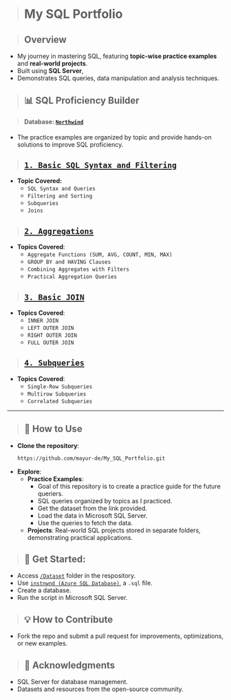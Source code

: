 > # **My SQL Portfolio**

> ## **Overview**
- My journey in mastering SQL, featuring **topic-wise practice examples** and **real-world projects**.
- Built using **SQL Server**,
- Demonstrates SQL queries, data manipulation and analysis techniques.

> ## **📊 SQL Proficiency Builder**

> #### **Database:** [`Northwind`](https://github.com/microsoft/sql-server-samples/tree/master/samples/databases/northwind-pubs)
- The practice examples are organized by topic and provide hands-on solutions to improve SQL proficiency.

> ## [**`1. Basic SQL Syntax and Filtering`**](https://github.com/mayur-de/My_SQL_Portfolio/blob/20461f11a730771b49a03fa2fcd4637008a9135a/1_Basic_SQL_Syntax_and_Filtering.sql)
- **Topic Covered:**
    - `SQL Syntax and Queries`
    - `Filtering and Sorting`
    - `Subqueries`
    - `Joins`

> ## [**`2. Aggregations`**](https://github.com/mayur-de/My_SQL_Portfolio/blob/50a78356515984be708d9c9e9460647946bd8afb/2_Aggregations.sql)
- **Topics Covered**:
    - `Aggregate Functions (SUM, AVG, COUNT, MIN, MAX)`
    - `GROUP BY and HAVING Clauses`
    - `Combining Aggregates with Filters`
    - `Practical Aggregation Queries`

> ## [**`3. Basic JOIN`**](https://github.com/mayur-de/My_SQL_Portfolio/blob/616c9a0b2dc238f522158ed88367f212a8248cfa/3_Basic_JOIN.sql)
- **Topics Covered**:
    - `INNER JOIN`
    - `LEFT OUTER JOIN`
    - `RIGHT OUTER JOIN`
    - `FULL OUTER JOIN`

> ## [**`4. Subqueries`**](https://github.com/mayur-de/My_SQL_Portfolio/blob/616c9a0b2dc238f522158ed88367f212a8248cfa/4_SubQueries.sql)
- **Topics Covered**:
    - `Single-Row Subqueries`
    - `Multirow Subqueries`
    - `Correlated Subqueries`

---

> ## **🚀 How to Use**
- **Clone the repository**:
  ```bash
  https://github.com/mayur-de/My_SQL_Portfolio.git
  ```
- **Explore**:
  - **Practice Examples**:
      - Goal of this repository is to create a practice guide for the future queriers.  
      - SQL queries organized by topics as I practiced.
      - Get the dataset from the link provided.
      - Load the data in Microsoft SQL Server.
      - Use the queries to fetch the data.
  - **Projects**: Real-world SQL projects stored in separate folders, demonstrating practical applications.

> ## 🚀 **Get Started:**
  - Access [`/Dataset`](https://github.com/mayur-de/My_SQL_Portfolio/tree/ed32522fa08528eae29bc9e9f281980e83262772/Databases) folder in the respository.
  - Use [`instnwnd (Azure SQL Database)`](https://github.com/mayur-de/My_SQL_Portfolio/blob/ed32522fa08528eae29bc9e9f281980e83262772/Databases/instnwnd%20(Azure%20SQL%20Database).sql), a `.sql` file.
  - Create a database.
  - Run the script in Microsoft SQL Server.

> ## **💡 How to Contribute**
- Fork the repo and submit a pull request for improvements, optimizations, or new examples.

> ## **🎉 Acknowledgments**
- SQL Server for database management.
- Datasets and resources from the open-source community.
